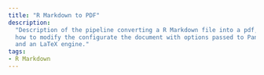 ```yaml
---
title: "R Markdown to PDF"
description:
  "Description of the pipeline converting a R Markdown file into a pdf, and
  how to modify the configurate the document with options passed to Pandoc
  and an LaTeX engine."
tags:
- R Markdown
---
```





